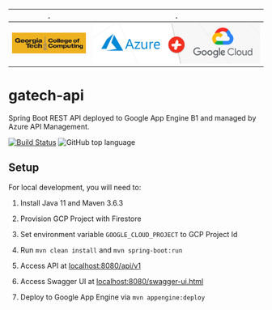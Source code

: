 
.                     |.
:--------------------:|:--------------------:
![GTCC](docs/gt.png)  |![GCP](docs/azure_gcp.png)

# gatech-api

Spring Boot REST API deployed to Google App Engine B1 and managed by Azure API Management.

[![Build Status](https://travis-ci.org/aubrey-y/gatech-api.svg?branch=master)](https://travis-ci.org/aubrey-y/gatech-api)
![GitHub top language](https://img.shields.io/github/languages/top/aubrey-y/gatech-api)

## Setup

For local development, you will need to:

1. Install Java 11 and Maven 3.6.3

2. Provision GCP Project with Firestore

3. Set environment variable `GOOGLE_CLOUD_PROJECT` to GCP Project Id

4. Run `mvn clean install` and `mvn spring-boot:run`

5. Access API at [localhost:8080/api/v1](http://localhost:8080/api/v1)

6. Access Swagger UI at [localhost:8080/swagger-ui.html](http://localhost:8080/swagger-ui.html)

7. Deploy to Google App Engine via `mvn appengine:deploy`
